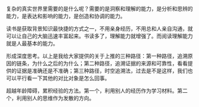 复杂的真实世界里需要的是什么呢？需要的是洞察和理解的能力，是分析和思辨的能力，是表达和影响的能力，是创造和协调的能力。


读书是获取背景知识最快捷的方式之一，不用亲身经历，不用总和人亲自沟通，就可以让自己的大脑迅速丰富起来。书读多了，理解能力就增强了。而阅读理解能力就是人最基本的能力。

形成深度思考。以上是我给大家提供的关于上推的三种路径：第一种路径，追溯原因的链条，为什么之后的为什么；第二种路径，追溯证据的来源和可靠性，看看提供的证据是准确还是不准确；第三种路径，时空追溯法，过去是不是这样，我们也可以平行看一下其他的对比对象是怎么回事。


超越年龄障碍，累积经验的方法。第一个，利用别人的经历作为学习材料。第二个，利用别人的思维作为发散的方向。